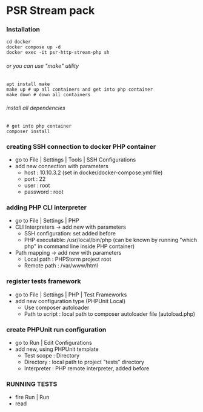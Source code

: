 # PSR Stream pack
### Installation
```
cd docker
docker compose up -d
docker exec -it psr-http-stream-php sh
```
###### or you can use "make" utility
```
apt install make
make up # up all containers and get into php container
make down # down all containers
```
###### install all dependencies
```
# get into php container
composer install
```
### creating SSH connection to docker PHP container
* go to File | Settings | Tools | SSH Configurations
* add new connection with parameters
    * host     : 10.10.3.2 (set in docker/docker-compose.yml file)
    * port     : 22
    * user     : root
    * password : root
### adding PHP CLI interpreter
* go to File | Settings | PHP
* CLI Interpreters -> add new with parameters
    * SSH configuration: set added before
    * PHP executable: /usr/local/bin/php
      (can be known by running "which php" in command line inside PHP container)
* Path mapping -> add new with parameters
    * Local path  : PHPStorm project root
    * Remote path : /var/www/html
### register tests framework
* go to File | Settings | PHP | Test Frameworks
* add new configuration type (PHPUnit Local)
    * Use composer autoloader
    * Path to script : local path to composer autoloader file (autoload.php)
### create PHPUnit run configuration
* go to Run | Edit Configurations
* add new, using PHPUnit template
    * Test scope   : Directory
    * Directory    : local path to project "tests" directory
    * Interpreter  : PHP remote interpreter, added before
### RUNNING TESTS
* fire Run | Run
* read